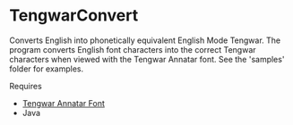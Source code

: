 TengwarConvert
==============

Converts English into phonetically equivalent English Mode Tengwar. The program converts
English font characters into the correct Tengwar characters when viewed with the Tengwar
Annatar font. See the 'samples' folder for examples.

Requires
- [Tengwar Annatar Font](http://www.dafont.com/tengwar-annatar.font)
- Java
